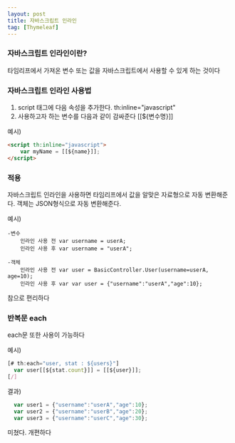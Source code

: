 ```yaml
---
layout: post
title: 자바스크립트 인라인
tag: [Thymeleaf]
---
```

### 자바스크립트 인라인이란?
타임리프에서 가져온 변수 또는 값을 자바스크립트에서 사용할 수 있게 하는 것이다
### 자바스크립트 인라인 사용법
1. script 태그에 다음 속성을 추가한다. th:inline="javascript"
2. 사용하고자 하는 변수를 다음과 같이 감싸준다 [[${변수명}]]

예시)
```html
<script th:inline="javascript">
    var myName = [[${name}]];
</script>
```

### 적용
  
자바스크립트 인라인을 사용하면 타임리프에서 값을 알맞은 자료형으로 자동 변환해준다.
객체는 JSON형식으로 자동 변환해준다.

예시)
```
-변수
    인라인 사용 전 var username = userA;
    인라인 사용 후 var username = "userA";
    
-객체
    인라인 사용 전 var user = BasicController.User(username=userA, age=10);
    인라인 사용 후 var var user = {"username":"userA","age":10};
```
  
참으로 편리하다
  
### 반복문 each
each문 또한 사용이 가능하다
  
예시)
```javascript
[# th:each="user, stat : ${users}"]
  var user[[${stat.count}]] = [[${user}]];
[/]
```
  
  

결과)
```javascript
  var user1 = {"username":"userA","age":10};
  var user2 = {"username":"userB","age":20};
  var user3 = {"username":"userC","age":30};
```
  
미쳤다. 개편하다